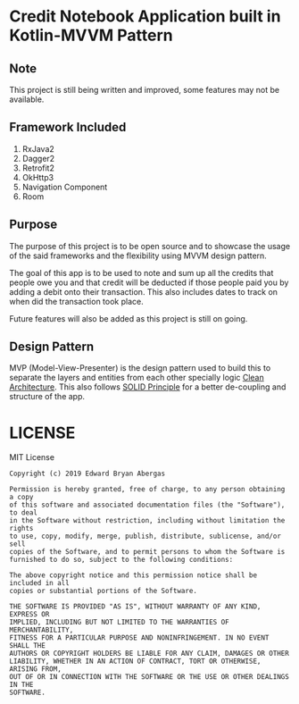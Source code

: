 
# Credit Notebook Application built in Kotlin-MVVM Pattern

## Note
This project is still being written and improved, some features may not be available.
 

## Framework Included
 1. RxJava2
 2. Dagger2
 3. Retrofit2
 4. OkHttp3
 5. Navigation Component
 6. Room
 
## Purpose
The purpose of this project is to be open source and to showcase the usage of the said frameworks and the flexibility using MVVM design pattern. 

The goal of this app is to be used to note and sum up all the credits that people owe you and that credit will be deducted if those people paid you by adding a debit onto their transaction. This also includes dates to track on when did the transaction took place.

Future features will also be added as this project is still on going.

## Design Pattern
MVP (Model-View-Presenter) is the design pattern used to build this to separate the layers and entities from each other specially logic [Clean Architecture](https://github.com/Bry1337/fuzzy-computing-machine). This also follows [SOLID Principle](https://www.baeldung.com/solid-principles) for a better de-coupling and structure of the app.

# LICENSE
MIT License
```
Copyright (c) 2019 Edward Bryan Abergas

Permission is hereby granted, free of charge, to any person obtaining a copy
of this software and associated documentation files (the "Software"), to deal
in the Software without restriction, including without limitation the rights
to use, copy, modify, merge, publish, distribute, sublicense, and/or sell
copies of the Software, and to permit persons to whom the Software is
furnished to do so, subject to the following conditions:

The above copyright notice and this permission notice shall be included in all
copies or substantial portions of the Software.

THE SOFTWARE IS PROVIDED "AS IS", WITHOUT WARRANTY OF ANY KIND, EXPRESS OR
IMPLIED, INCLUDING BUT NOT LIMITED TO THE WARRANTIES OF MERCHANTABILITY,
FITNESS FOR A PARTICULAR PURPOSE AND NONINFRINGEMENT. IN NO EVENT SHALL THE
AUTHORS OR COPYRIGHT HOLDERS BE LIABLE FOR ANY CLAIM, DAMAGES OR OTHER
LIABILITY, WHETHER IN AN ACTION OF CONTRACT, TORT OR OTHERWISE, ARISING FROM,
OUT OF OR IN CONNECTION WITH THE SOFTWARE OR THE USE OR OTHER DEALINGS IN THE
SOFTWARE.
```
